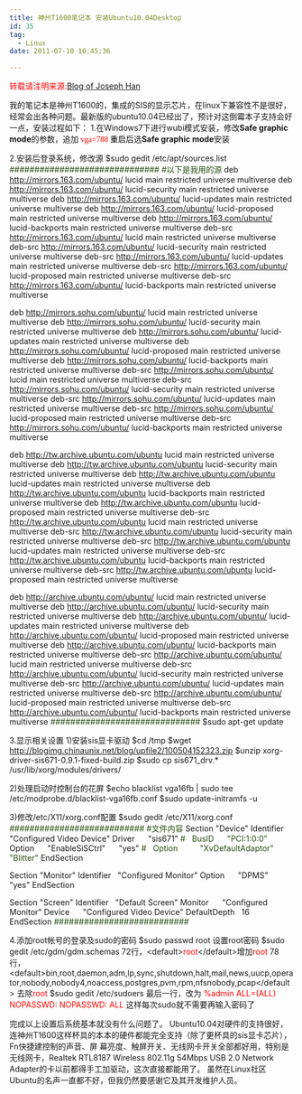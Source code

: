 ```yaml
---
title: 神州T1600笔记本 安装Ubuntu10.04Desktop
id: 35
tag:
  - Linux
date: 2011-07-10 10:45:36

---
```


<span style="color: #ff0000;">转载请注明来源:</span>[Blog of Joseph Han](../ "Blog of Joseph Han")

我的笔记本是神州T1600的，集成的SIS的显示芯片，在linux下兼容性不是很好，经常会出各种问题。最新版的ubuntu10.04已经出了，预计对这倒霉本子支持会好一点，安装过程如下：
1.在Windows7下进行wubi模式安装，修改**Safe graphic mode**<span style="font-family: 宋体;">的参数，追加</span><span style="color: #ff0000; font-family: 宋体;"> vga=788 <span style="color: #000000;">重启后</span></span>选**Safe graphic mode**安装

2.安装后登录系统，修改源
$sudo gedit /etc/apt/sources.list
<span style="color: #274e13;">##############################
#以下是我用的源</span>
deb http://mirrors.163.com/ubuntu/ lucid main restricted universe multiverse
deb http://mirrors.163.com/ubuntu/ lucid-security main restricted universe multiverse
deb http://mirrors.163.com/ubuntu/ lucid-updates main restricted universe multiverse
deb http://mirrors.163.com/ubuntu/ lucid-proposed main restricted universe multiverse
deb http://mirrors.163.com/ubuntu/ lucid-backports main restricted universe multiverse
deb-src http://mirrors.163.com/ubuntu/ lucid main restricted universe multiverse
deb-src http://mirrors.163.com/ubuntu/ lucid-security main restricted universe multiverse
deb-src http://mirrors.163.com/ubuntu/ lucid-updates main restricted universe multiverse
deb-src http://mirrors.163.com/ubuntu/ lucid-proposed main restricted universe multiverse
deb-src http://mirrors.163.com/ubuntu/ lucid-backports main restricted universe multiverse

deb http://mirrors.sohu.com/ubuntu/ lucid main restricted universe multiverse
deb http://mirrors.sohu.com/ubuntu/ lucid-security main restricted universe multiverse
deb http://mirrors.sohu.com/ubuntu/ lucid-updates main restricted universe multiverse
deb http://mirrors.sohu.com/ubuntu/ lucid-proposed main restricted universe multiverse
deb http://mirrors.sohu.com/ubuntu/ lucid-backports main restricted universe multiverse
deb-src http://mirrors.sohu.com/ubuntu/ lucid main restricted universe multiverse
deb-src http://mirrors.sohu.com/ubuntu/ lucid-security main restricted universe multiverse
deb-src http://mirrors.sohu.com/ubuntu/ lucid-updates main restricted universe multiverse
deb-src http://mirrors.sohu.com/ubuntu/ lucid-proposed main restricted universe multiverse
deb-src http://mirrors.sohu.com/ubuntu/ lucid-backports main restricted universe multiverse

deb http://tw.archive.ubuntu.com/ubuntu lucid main restricted universe multiverse
deb http://tw.archive.ubuntu.com/ubuntu lucid-security main restricted universe multiverse
deb http://tw.archive.ubuntu.com/ubuntu lucid-updates main restricted universe multiverse
deb http://tw.archive.ubuntu.com/ubuntu lucid-backports main restricted universe multiverse
deb http://tw.archive.ubuntu.com/ubuntu lucid-proposed main restricted universe multiverse
deb-src http://tw.archive.ubuntu.com/ubuntu lucid main restricted universe multiverse
deb-src http://tw.archive.ubuntu.com/ubuntu lucid-security main restricted universe multiverse
deb-src http://tw.archive.ubuntu.com/ubuntu lucid-updates main restricted universe multiverse
deb-src http://tw.archive.ubuntu.com/ubuntu lucid-backports main restricted universe multiverse
deb-src http://tw.archive.ubuntu.com/ubuntu lucid-proposed main restricted universe multiverse

deb http://archive.ubuntu.com/ubuntu/ lucid main restricted universe multiverse
deb http://archive.ubuntu.com/ubuntu/ lucid-security main restricted universe multiverse
deb http://archive.ubuntu.com/ubuntu/ lucid-updates main restricted universe multiverse
deb http://archive.ubuntu.com/ubuntu/ lucid-proposed main restricted universe multiverse
deb http://archive.ubuntu.com/ubuntu/ lucid-backports main restricted universe multiverse
deb-src http://archive.ubuntu.com/ubuntu/ lucid main restricted universe multiverse
deb-src http://archive.ubuntu.com/ubuntu/ lucid-security main restricted universe multiverse
deb-src http://archive.ubuntu.com/ubuntu/ lucid-updates main restricted universe multiverse
deb-src http://archive.ubuntu.com/ubuntu/ lucid-proposed main restricted universe multiverse
deb-src http://archive.ubuntu.com/ubuntu/ lucid-backports main restricted universe multiverse
<span style="color: #274e13;">##############################</span>
$sudo apt-get update

3.显示相关设置
1)安装sis显卡驱动
$cd /tmp
$wget http://blogimg.chinaunix.net/blog/upfile2/100504152323.zip
$unzip xorg-driver-sis671-0.9.1-fixed-build.zip
$sudo cp sis671_drv.* /usr/lib/xorg/modules/drivers/

2)处理启动时控制台的花屏
$echo blacklist vga16fb | sudo tee /etc/modprobe.d/blacklist-vga16fb.conf
$sudo update-initramfs -u

3)修改/etc/X11/xorg.conf配置
$sudo gedit /etc/X11/xorg.conf
<span style="color: #274e13;">###########################
#文件内容</span>
Section "Device"
Identifier   "Configured Video Device"
Driver      "sis671"
<span style="color: #274e13;">#   BusID      "PCI:1:0:0" </span>
Option      "EnableSiSCtrl"      "yes"
<span style="color: #274e13;">#   Option          "XvDefaultAdaptor"   "Blitter" </span>
EndSection

Section "Monitor"
Identifier   "Configured Monitor"
Option      "DPMS"         "yes"
EndSection

Section "Screen"
Identifier   "Default Screen"
Monitor      "Configured Monitor"
Device      "Configured Video Device"
DefaultDepth   16
EndSection
<span style="color: #274e13;">###########################</span>

4.添加root帐号的登录及sudo的密码
$sudo passwd root
设置root密码
$sudo gedit /etc/gdm/gdm.schemas
72行，&lt;default&gt;<span style="color: #ff0000;">root</span>&lt;/default&gt;增加<span style="color: #ff0000;">root</span>
78 行，&lt;default&gt;bin,root,daemon,adm,lp,sync,shutdown,halt,mail,news,uucp,operator,nobody,nobody4,noaccess,postgres,pvm,rpm,nfsnobody,pcap&lt;/default&gt;
去除<span style="color: #ff0000;">root</span>
$sudo gedit /etc/sudoers
最后一行，改为
<span style="color: #ff0000;">%admin ALL=(ALL) NOPASSWD: NOPASSWD: ALL </span>
这样每次sudo就不需要再输入密码了

完成以上设置后系统基本就没有什么问题了。
Ubuntu10.04对硬件的支持很好，连神州T1600这样杯具的本本的硬件都能完全支持（除了更杯具的sis显卡芯片），Fn快捷建控制的声音、屏 幕亮度、触屏开关、无线网卡开关全部都好用，特别是无线网卡，Realtek RTL8187 Wireless 802.11g 54Mbps USB  2.0 Network Adapter的卡以前都得手工加驱动，这次直接都能用了。
虽然在Linux社区Ubuntu的名声一直都不好，但我仍然要感谢它及其开发维护人员。